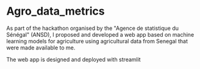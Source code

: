 # Agro_data_metrics 

As part of the hackathon organised by the "Agence de statistique du Sénégal" (ANSD), 
I proposed and developed a web app based on machine learning models for agriculture using agricultural data from Senegal that were made available to me.

The web app is designed and deployed with streamlit 
